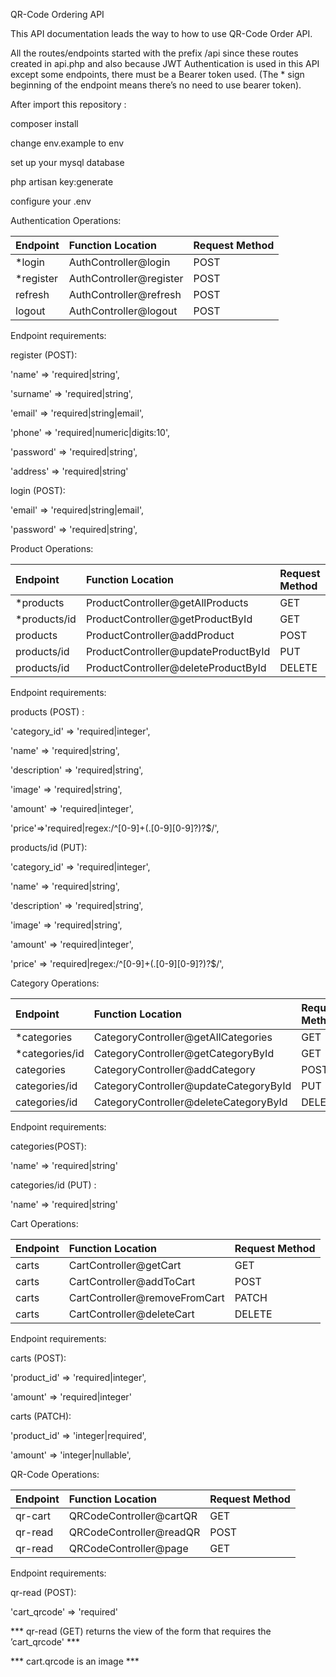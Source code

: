 QR-Code Ordering API

This API documentation leads the way to how to use QR-Code Order API.

All the routes/endpoints started with the prefix /api since these routes created in api.php and also because JWT Authentication is used in this API except some endpoints, there must be a Bearer token used. (The \* sign beginning of the endpoint means there’s no need to use bearer token).

After import this repository :

composer install

change env.example to env

set up your mysql database

php artisan key:generate

configure your .env

Authentication Operations:

|Endpoint|Function Location|Request Method|
| :- | :- | :- |
|\*login|AuthController@login|POST|
|\*register|AuthController@register|POST|
|refresh|AuthController@refresh|POST|
|logout|AuthController@logout|POST|

Endpoint requirements: 

register (POST):

'name' => 'required|string',

'surname' => 'required|string',

'email' => 'required|string|email',

'phone' => 'required|numeric|digits:10',

'password' => 'required|string',

'address' => 'required|string'

login (POST):

'email' => 'required|string|email',

'password' => 'required|string',



Product Operations: 

|Endpoint|Function Location|Request Method|
| :- | :- | :- |
|\*products|ProductController@getAllProducts|GET|
|\*products/id|ProductController@getProductById|GET|
|products|ProductController@addProduct|POST|
|products/id|ProductController@updateProductById|PUT|
|products/id|ProductController@deleteProductById|DELETE|

Endpoint requirements:

products (POST) :

'category\_id' => 'required|integer',

'name' => 'required|string',

'description' => 'required|string',

'image' => 'required|string',

'amount' => 'required|integer',

'price'=>'required|regex:/^[0-9]+(\.[0-9][0-9]?)?$/',

products/id (PUT):

'category\_id' => 'required|integer',

'name' => 'required|string',

'description' => 'required|string',

'image' => 'required|string',

'amount' => 'required|integer',

'price' => 'required|regex:/^[0-9]+(\.[0-9][0-9]?)?$/',



Category Operations:

|Endpoint|Function Location|Request Method|
| :- | :- | :- |
|\*categories|CategoryController@getAllCategories|GET|
|\*categories/id|CategoryController@getCategoryById|GET|
|categories|CategoryController@addCategory|POST|
|categories/id|CategoryController@updateCategoryById|PUT|
|categories/id|CategoryController@deleteCategoryById|DELETE|

Endpoint requirements:

categories(POST):

'name' => 'required|string'

categories/id (PUT) : 

'name' => 'required|string'



Cart Operations:

|Endpoint|Function Location|Request Method|
| :- | :- | :- |
|carts|CartController@getCart|GET|
|carts|CartController@addToCart|POST|
|carts|CartController@removeFromCart|PATCH|
|carts|CartController@deleteCart|DELETE|

Endpoint requirements:

carts (POST):

'product\_id' => 'required|integer',

'amount' => 'required|integer'

carts (PATCH):

'product\_id' => 'integer|required',

'amount' => 'integer|nullable',



QR-Code Operations:

|Endpoint|Function Location|Request Method|
| :- | :- | :- |
|qr-cart|QRCodeController@cartQR|GET|
|qr-read|QRCodeController@readQR|POST|
|qr-read|QRCodeController@page|GET|

Endpoint requirements:

qr-read (POST):

'cart\_qrcode' => 'required'

\*\*\* qr-read (GET) returns the view of the form that requires the ’cart\_qrcode' \*\*\*  

\*\*\* cart.qrcode is an image \*\*\*



